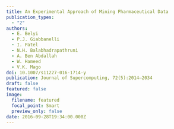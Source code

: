 ```yaml
---
title: An Experimental Approach of Mining Pharmaceutical Data
publication_types:
  - "2"
authors:
  - E. Belyi
  - P.J. Giabbanelli
  - I. Patel
  - N.H. Balabhadrapathruni
  - A. Ben Abdallah
  - W. Hameed
  - V.K. Mago
doi: 10.1007/s11227-016-1714-y
publication: Journal of Supercomputing, 72(5):2014–2034
draft: false
featured: false
image:
  filename: featured
  focal_point: Smart
  preview_only: false
date: 2016-09-28T19:34:00.000Z
---
```

